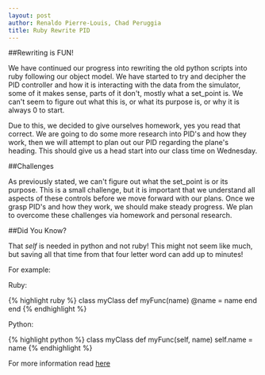 ```yaml
---
layout: post
author: Renaldo Pierre-Louis, Chad Peruggia
title: Ruby Rewrite PID
---
```


##Rewriting is FUN!

We have continued our progress into rewriting the old python scripts into ruby following our object model.  We have started to try and decipher the PID controller and how it is interacting with the data from the simulator, some of it makes sense, parts of it don't, mostly what a set_point is.  We can't seem to figure out what this is, or what its purpose is, or why it is always 0 to start.

Due to this, we decided to give ourselves homework, yes you read that correct.  We are going to do some more research into PID's and how they work, then we will attempt to plan out our PID regarding the plane's heading.  This should give us a head start into our class time on Wednesday.

##Challenges

As previously stated, we can't figure out what the set_point is or its purpose.  This is a small challenge, but it is important that we understand all aspects of these controls before we move forward with our plans.  Once we grasp PID's and how they work, we should make steady progress.  We plan to overcome these challenges via homework and personal research.

##Did You Know?

That _self_ is needed in python and not ruby! This might not seem like much, but saving all that time from that four letter word can add up to minutes!

For example:

Ruby: 

{% highlight ruby %}
		class myClass 
    		def myFunc(name)
        		@name = name 
    		end 
		end
{% endhighlight %}

Python: 

{% highlight python %}
		class myClass
    		def myFunc(self, name)
        	self.name = name
{% endhighlight %}

For more information read [here](http://stackoverflow.com/questions/2709821/python-self-explained)
